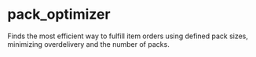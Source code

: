 # pack_optimizer
Finds the most efficient way to fulfill item orders using defined pack sizes, minimizing overdelivery and the number of packs.
